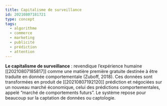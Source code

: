 ```yaml
---
title: Capitalisme de surveillance
id: 20210807181721
type: concept
tags:
  - algorithme
  - commerce
  - marketing
  - publicité
  - prédiction
  - attention
---
```

          

**Le capitalisme de surveillance** : revendique l’expérience humaine [[20210807185817]]  comme une matière première gratuite destinée à être traduite en donnée comportementale (Zuboff, 2018). Ces données sont transformées en produit de  [[20210807192120]] prédiction et négociées sur un nouveau marché économique, celui des prédictions comportementales, appelé “marché de comportements futurs”.
Le système repose pour beaucoup sur la captation de données ou captologie.